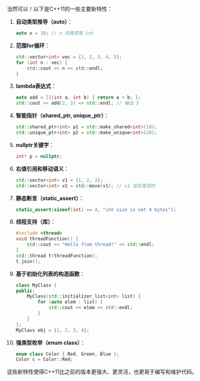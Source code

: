 当然可以！以下是C++11的一些主要新特性：

1. **自动类型推导（auto）**：
   ```cpp
   auto x = 10; // x 的类型是 int
   ```

2. **范围for循环**：
   ```cpp
   std::vector<int> vec = {1, 2, 3, 4, 5};
   for (int n : vec) {
       std::cout << n << std::endl;
   }
   ```

3. **lambda表达式**：
   ```cpp
   auto add = [](int a, int b) { return a + b; };
   std::cout << add(2, 3) << std::endl; // 输出 5
   ```

4. **智能指针（shared_ptr, unique_ptr）**：
   ```cpp
   std::shared_ptr<int> p1 = std::make_shared<int>(10);
   std::unique_ptr<int> p2 = std::make_unique<int>(20);
   ```

5. **nullptr关键字**：
   ```cpp
   int* p = nullptr;
   ```

6. **右值引用和移动语义**：
   ```cpp
   std::vector<int> v1 = {1, 2, 3};
   std::vector<int> v2 = std::move(v1); // v1 现在是空的
   ```

7. **静态断言（static_assert）**：
   ```cpp
   static_assert(sizeof(int) == 4, "int size is not 4 bytes");
   ```

8. **线程支持（<thread>库）**：
   ```cpp
   #include <thread>
   void threadFunction() {
       std::cout << "Hello from thread!" << std::endl;
   }
   std::thread t(threadFunction);
   t.join();
   ```

9. **基于初始化列表的构造函数**：
   ```cpp
   class MyClass {
   public:
       MyClass(std::initializer_list<int> list) {
           for (auto elem : list) {
               std::cout << elem << std::endl;
           }
       }
   };
   MyClass obj = {1, 2, 3, 4};
   ```

10. **强类型枚举（enum class）**：
    ```cpp
    enum class Color { Red, Green, Blue };
    Color c = Color::Red;
    ```

这些新特性使得C++11比之前的版本更强大、更灵活，也更易于编写和维护代码。